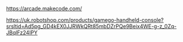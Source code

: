 https://arcade.makecode.com/

https://uk.robotshop.com/products/gamego-handheld-console?srsltid=Ad5pg_GD4kEX0JJRWkQRt85mbDZrPQe9Beix4WE-g-z_0Zq-JBqlFz24IPY


